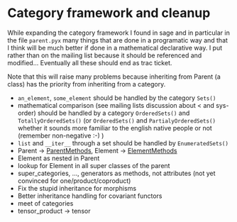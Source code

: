 

# Category framework and cleanup

While expanding the category framework I found in sage and in particular in the file `parent.pyx` many things that are done in a programatic way and that I think will be much better if done in a mathematical declarative way. I put rather than on the mailing list because it should be referenced and modified... Eventually all these should end as trac ticket.  

Note that this will raise many problems because inheriting from Parent (a class) has the priority from inheriting from a category.   

* `an_element`, `some_element` should be handled by the category `Sets()` 
* mathematical comparison (see mailing lists discussion about < and sys-order) should be handled by a category `OrderedSets()` and `TotallyOrderedSets()` (or `OrderedSets()` and `PartialyOrderedSets()` whether it sounds more familiar to the english native people or not (remember non-negative :-) ) 
* `list` and `__iter__` through a set should be handled by `EnumeratedSets()` 
* Parent -> <a href="/ParentMethods">ParentMethods</a>, Element -> <a href="/ElementMethods">ElementMethods</a> 
* Element as nested in Parent 
* lookup for Element in all super classes of the parent 
* super_categories, ..., generators as methods, not attributes (not yet convinced for one/product/coproduct) 
* Fix the stupid inheritance for morphisms 
* Better inheritance handling for covariant functors 
* meet of categories 
* tensor_product -> tensor 